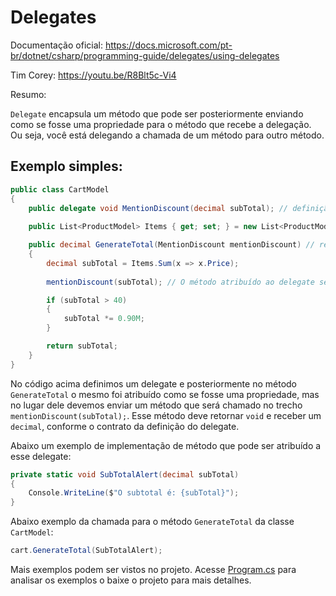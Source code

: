 # Delegates

Documentação oficial: https://docs.microsoft.com/pt-br/dotnet/csharp/programming-guide/delegates/using-delegates

Tim Corey: https://youtu.be/R8Blt5c-Vi4

Resumo:

`Delegate` encapsula um método que pode ser posteriormente enviando como se fosse uma propriedade para o método que recebe a delegação. Ou seja, você está delegando a chamada de um método para outro método.

## Exemplo simples:

```csharp
public class CartModel
{
    public delegate void MentionDiscount(decimal subTotal); // definição de um delegate
    
    public List<ProductModel> Items { get; set; } = new List<ProductModel>();

    public decimal GenerateTotal(MentionDiscount mentionDiscount) // recebe o delegate
    {
        decimal subTotal = Items.Sum(x => x.Price);
        
        mentionDiscount(subTotal); // O método atribuído ao delegate será chamado aqui...

        if (subTotal > 40)
        {
            subTotal *= 0.90M;
        }

        return subTotal;
    }
}
```

No código acima definimos um delegate e posteriormente no método `GenerateTotal` o mesmo foi atribuído como se fosse uma propriedade, mas no lugar dele devemos enviar um método que será chamado no trecho `mentionDiscount(subTotal);`.
Esse método deve retornar `void` e receber um `decimal`, conforme o contrato da definição do delegate.

Abaixo um exemplo de implementação de método que pode ser atribuído a esse delegate:

```csharp
private static void SubTotalAlert(decimal subTotal)
{
    Console.WriteLine($"O subtotal é: {subTotal}");
}
```

Abaixo exemplo da chamada para o método `GenerateTotal` da classe `CartModel`:

```csharp
cart.GenerateTotal(SubTotalAlert);
```

Mais exemplos podem ser vistos no projeto. Acesse [Program.cs](/Program.cs "Program.cs") para analisar os exemplos o baixe o projeto para mais detalhes.
